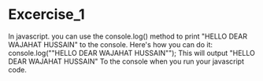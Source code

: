 # Excercise_1
In javascript. you can use the console.log() method to print "HELLO DEAR WAJAHAT HUSSAIN" to the console. Here's how you can do it:
console.log(""HELLO DEAR WAJAHAT HUSSAIN""); This will output "HELLO DEAR WAJAHAT HUSSAIN" To the console when you run your javascript code.
